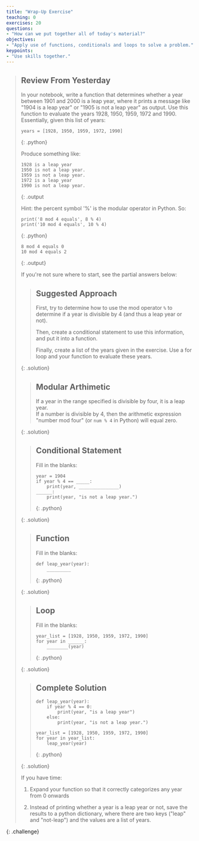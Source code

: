 ```yaml
---
title: "Wrap-Up Exercise"
teaching: 0
exercises: 20
questions:
- "How can we put together all of today's material?"
objectives:
- "Apply use of functions, conditionals and loops to solve a problem." 
keypoints:
- "Use skills together."
---
```


> ## Review From Yesterday
> 
> In your notebook, write a function that determines whether a year between 1901 and 2000 is a leap year, 
> where it prints a message like "1904 is a leap year" or "1905 is not a leap year" as 
> output.  Use this function to evaluate the years 1928, 1950, 1959, 1972 and 1990.    
> Essentially, given this list of years: 
> ~~~~
> years = [1928, 1950, 1959, 1972, 1990]
> ~~~~
> {: .python}
>
> Produce something like: 
> 
> ~~~
> 1928 is a leap year
> 1950 is not a leap year.
> 1959 is not a leap year.
> 1972 is a leap year
> 1990 is not a leap year.
> ~~~
> {: .output
> 
> Hint: the percent symbol '%' is the modular operator in Python.  So: 
>
> ~~~
> print('8 mod 4 equals', 8 % 4)
> print('10 mod 4 equals', 10 % 4)
> ~~~
> {: .python}
> ~~~
> 8 mod 4 equals 0
> 10 mod 4 equals 2
> ~~~
> {: .output}
> 
> If you're not sure where to start, see the partial answers below: 
> 
> > ## Suggested Approach
> > 
> > First, try to determine how to use the mod operator `%` to determine 
> > if a year is divisible by 4 (and thus a leap year or not).  
> > 
> > Then, create a conditional statement to use this information, and put 
> > it into a function.  
> > 
> > Finally, create a list of the years given in the exercise.  Use a for loop 
> > and your function to evaluate these years.  
> > 
> {: .solution}
> 
> > ## Modular Arthimetic
> > 
> > If a year in the range specified is divisible by four, it is a leap year.  
> > If a number is divisible by 4, then the arithmetic expression "number mod four" (or 
> > `num % 4` in Python) will equal zero.  
> > 
> {: .solution}
> 
> > ## Conditional Statement
> > 
> > Fill in the blanks: 
> > 
> > ~~~
> > year = 1904
> > if year % 4 == _____:
> >     print(year, _______________)
> > ______: 
> >     print(year, "is not a leap year.")
> > ~~~
> > {: .python}
> > 
> {: .solution}
> 
> > ## Function
> > 
> > Fill in the blanks: 
> > 
> > ~~~
> > def leap_year(year):
> > 	_________
> > ~~~
> > {: .python}
> > 
> {: .solution}
> 
> > ## Loop
> > 
> > Fill in the blanks: 
> > 
> > ~~~
> > year_list = [1928, 1950, 1959, 1972, 1990]
> > for year in ______:
> >     ________(year)
> > ~~~
> > {: .python}
> > 
> {: .solution}
> 
> > ## Complete Solution
> > 
> > ~~~
> > def leap_year(year):
> >     if year % 4 == 0:
> >         print(year, "is a leap year")
> >     else:
> >         print(year, "is not a leap year.")
> > 
> > year_list = [1928, 1950, 1959, 1972, 1990]
> > for year in year_list:
> >     leap_year(year)
> > ~~~
> > {: .python}
> > 
> {: .solution}
> 
> If you have time: 
> 
> 1. Expand your function so that it correctly categorizes 
> any year from 0 onwards
> 
> 1. Instead of printing whether a year is a leap year or not, save 
> the results to a python dictionary, where there are two keys ("leap"
> and "not-leap") and the values are a list of years.  
> 
{: .challenge}

[anaconda]: https://docs.continuum.io/anaconda/install
[jupyter]: http://jupyter.org/
[markdown]: https://en.wikipedia.org/wiki/Markdown
[gapminder]: http://gapminder.org
